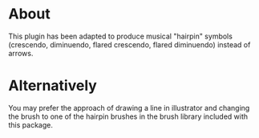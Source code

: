 # About

This plugin has been adapted to produce musical "hairpin" symbols (crescendo, diminuendo,
flared crescendo, flared diminuendo) instead of arrows.

# Alternatively

You may prefer the approach of drawing a line in illustrator and changing the brush to one of the
hairpin brushes in the brush library included with this package.
